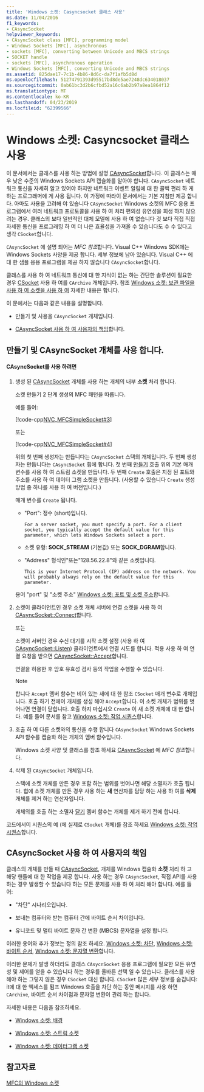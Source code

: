 ```yaml
---
title: 'Windows 소켓: Casyncsocket 클래스 사용'
ms.date: 11/04/2016
f1_keywords:
- CAsyncSocket
helpviewer_keywords:
- CAsyncSocket class [MFC], programming model
- Windows Sockets [MFC], asynchronous
- sockets [MFC], converting between Unicode and MBCS strings
- SOCKET handle
- sockets [MFC], asynchronous operation
- Windows Sockets [MFC], converting Unicode and MBCS strings
ms.assetid: 825dae17-7c1b-4b86-8d6c-da7f1afb5d8d
ms.openlocfilehash: 51274791393d95517bd8de5ae7248dc634018037
ms.sourcegitcommit: 0ab61bc3d2b6cfbd52a16c6ab2b97a8ea1864f12
ms.translationtype: MT
ms.contentlocale: ko-KR
ms.lasthandoff: 04/23/2019
ms.locfileid: "62399566"
---
```

# <a name="windows-sockets-using-class-casyncsocket"></a>Windows 소켓: Casyncsocket 클래스 사용

이 문서에서는 클래스를 사용 하는 방법에 설명 [CAsyncSocket](../mfc/reference/casyncsocket-class.md)합니다. 이 클래스는 매우 낮은 수준의 Windows Sockets API 캡슐화를 알아야 합니다. `CAsyncSocket` 네트워크 통신을 자세히 알고 있어야 하지만 네트워크 이벤트 알림에 대 한 콜백 편리 하 게 하는 프로그래머에 게 사용 됩니다. 이 가정에 따라이 문서에서는 기본 지침만 제공 합니다. 아마도 사용을 고려해 야 있습니다 `CAsyncSocket` Windows 소켓의 MFC 응용 프로그램에서 여러 네트워크 프로토콜을 사용 하 여 처리 편의성 유연성을 희생 하지 않으려는 경우. 클래스의 보다 일반적인 대체 모델에 사용 하 여 없습니다 것 보다 직접 직접 자세한 통신을 프로그래밍 하 여 더 나은 효율성을 가져올 수 있습니다도 수 수 있다고 생각 `CSocket`합니다.

`CAsyncSocket` 에 설명 되어는 *MFC 참조*합니다. Visual C++ Windows SDK에는 Windows Sockets 사양을 제공 합니다. 세부 정보에 남아 있습니다. Visual C++ 에 대 한 샘플 응용 프로그램을 제공 하지 않습니다 `CAsyncSocket`합니다.

클래스를 사용 하 여 네트워크 통신에 대 한 지식이 없는 하는 간단한 솔루션이 필요한 경우 [CSocket](../mfc/reference/csocket-class.md) 사용 하 여를 `CArchive` 개체입니다. 참조 [Windows 소켓: 보관 파일을 사용 하 여 소켓을 사용 하 여](../mfc/windows-sockets-using-sockets-with-archives.md) 자세한 내용은 합니다.

이 문에서는 다음과 같은 내용을 설명합니다.

- 만들기 및 사용을 `CAsyncSocket` 개체입니다.

- [CAsyncSocket 사용 하 여 사용자의 책임](#_core_your_responsibilities_with_casyncsocket)합니다.

##  <a name="_core_creating_and_using_a_casyncsocket_object"></a> 만들기 및 CAsyncSocket 개체를 사용 합니다.

#### <a name="to-use-casyncsocket"></a>CAsyncSocket를 사용 하려면

1. 생성 된 [CAsyncSocket](../mfc/reference/casyncsocket-class.md) 개체를 사용 하는 개체의 내부 **소켓** 처리 합니다.

   소켓 만들기 2 단계 생성의 MFC 패턴을 따릅니다.

   예를 들어:

   [!code-cpp[NVC_MFCSimpleSocket#3](../mfc/codesnippet/cpp/windows-sockets-using-class-casyncsocket_1.cpp)]

     또는

   [!code-cpp[NVC_MFCSimpleSocket#4](../mfc/codesnippet/cpp/windows-sockets-using-class-casyncsocket_2.cpp)]

   위의 첫 번째 생성자는 만듭니다는 `CAsyncSocket` 스택의 개체입니다. 두 번째 생성자는 만듭니다는 `CAsyncSocket` 힙에 합니다. 첫 번째 [만들기](../mfc/reference/casyncsocket-class.md#create) 호출 위의 기본 매개 변수를 사용 하 여 스트림 소켓을 만듭니다. 두 번째 `Create` 호출은 지정 된 포트와 주소를 사용 하 여 데이터 그램 소켓을 만듭니다. (사용할 수 있습니다 `Create` 생성 방법 중 하나를 사용 하 여 버전입니다.)

   매개 변수를 `Create` 됩니다.

   - "Port": 정수 (short)입니다.

         For a server socket, you must specify a port. For a client socket, you typically accept the default value for this parameter, which lets Windows Sockets select a port.

   - 소켓 유형: **SOCK_STREAM** (기본값) 또는 **SOCK_DGRAM**합니다.

   - "Address" 형식인"또는"128.56.22.8"와 같은 소켓입니다.

         This is your Internet Protocol (IP) address on the network. You will probably always rely on the default value for this parameter.

   용어 "port" 및 "소켓 주소" [Windows 소켓: 포트 및 소켓 주소](../mfc/windows-sockets-ports-and-socket-addresses.md)합니다.

1. 소켓이 클라이언트인 경우 소켓 개체 서버에 연결 소켓을 사용 하 여 [CAsyncSocket::Connect](../mfc/reference/casyncsocket-class.md#connect)합니다.

     또는

   소켓이 서버인 경우 수신 대기를 시작 소켓 설정 (사용 하 여 [CAsyncSocket::Listen](../mfc/reference/casyncsocket-class.md#listen)) 클라이언트에서 연결 시도를 합니다. 적용 사용 하 여 연결 요청을 받으면 [CAsyncSocket::Accept](../mfc/reference/casyncsocket-class.md#accept)합니다.

   연결을 허용한 후 암호 유효성 검사 등의 작업을 수행할 수 있습니다.

    > [!NOTE]
    >  합니다 `Accept` 멤버 함수는 비어 있는 새에 대 한 참조 `CSocket` 매개 변수로 개체입니다. 호출 하기 전에이 개체를 생성 해야 `Accept`합니다. 이 소켓 개체가 범위를 벗어나면 연결이 닫힙니다. 호출 하지 마십시오 `Create` 이 새 소켓 개체에 대 한 합니다. 예를 들어 문서를 참고 [Windows 소켓: 작업 시퀀스](../mfc/windows-sockets-sequence-of-operations.md)합니다.

1. 호출 하 여 다른 소켓와의 통신을 수행 합니다 `CAsyncSocket` Windows Sockets API 함수를 캡슐화 하는 개체의 멤버 함수입니다.

   Windows 소켓 사양 및 클래스를 참조 하세요 [CAsyncSocket](../mfc/reference/casyncsocket-class.md) 에 *MFC 참조*합니다.

1. 삭제 된 `CAsyncSocket` 개체입니다.

   스택에 소켓 개체를 만든 경우 포함 하는 범위를 벗어나면 해당 소멸자가 호출 됩니다. 힙에 소켓 개체를 만든 경우 사용 하는 **새** 연산자를 담당 하는 사용 하 여를 **삭제** 개체를 제거 하는 연산자입니다.

   개체의를 호출 하는 소멸자 [닫기](../mfc/reference/casyncsocket-class.md#close) 멤버 함수는 개체를 제거 하기 전에 합니다.

코드에서이 시퀀스의 예 (에 실제로 `CSocket` 개체)를 참조 하세요 [Windows 소켓: 작업 시퀀스](../mfc/windows-sockets-sequence-of-operations.md)합니다.

##  <a name="_core_your_responsibilities_with_casyncsocket"></a> CAsyncSocket 사용 하 여 사용자의 책임

클래스의 개체를 만들 때 [CAsyncSocket](../mfc/reference/casyncsocket-class.md), 개체를 Windows 캡슐화 **소켓** 처리 하 고 해당 핸들에 대 한 작업을 제공 합니다. 사용 하는 경우 `CAsyncSocket`, 직접 API를 사용 하는 경우 발생할 수 있습니다 하는 모든 문제를 사용 하 여 처리 해야 합니다. 예를 들어:

- "차단" 시나리오입니다.

- 보내는 컴퓨터와 받는 컴퓨터 간에 바이트 순서 차이입니다.

- 유니코드 및 멀티 바이트 문자 간 변환 (MBCS) 문자열을 설정 합니다.

이러한 용어와 추가 정보는 정의 참조 하세요. [Windows 소켓: 차단](../mfc/windows-sockets-blocking.md), [Windows 소켓: 바이트 순서](../mfc/windows-sockets-byte-ordering.md), [Windows 소켓: 문자열 변환](../mfc/windows-sockets-converting-strings.md)합니다.

이러한 문제가 발생 하더라도 클래스 `CAsycnSocket` 응용 프로그램에 필요한 모든 유연성 및 제어를 얻을 수 있습니다 하는 경우를 올바른 선택 일 수 있습니다. 클래스를 사용 해야 하는 그렇지 않은 경우 `CSocket` 대신 합니다. `CSocket` 많은 세부 정보를 숨깁니다: it에 대 한 액세스를 펌프 Windows 호출을 차단 하는 동안 메시지를 사용 하면 `CArchive`, 바이트 순서 차이점과 문자열 변환이 관리 하는 합니다.

자세한 내용은 다음을 참조하세요.

- [Windows 소켓: 배경](../mfc/windows-sockets-background.md)

- [Windows 소켓: 스트림 소켓](../mfc/windows-sockets-stream-sockets.md)

- [Windows 소켓: 데이터그램 소켓](../mfc/windows-sockets-datagram-sockets.md)

## <a name="see-also"></a>참고자료

[MFC의 Windows 소켓](../mfc/windows-sockets-in-mfc.md)
